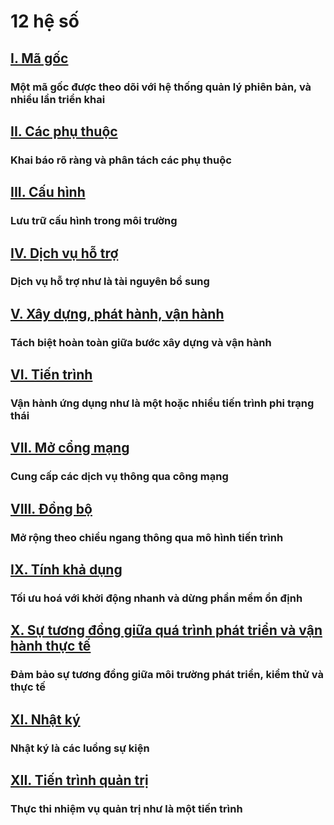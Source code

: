 12 hệ số
========

## [I. Mã gốc](./codebase)
### Một mã gốc được theo dõi với hệ thống quản lý phiên bản, và nhiều lần triển khai

## [II. Các phụ thuộc](./dependencies)
### Khai báo rõ ràng và phân tách các phụ thuộc

## [III. Cấu hình](./config)
### Lưu trữ cấu hình trong môi trường

## [IV. Dịch vụ hỗ trợ](./backing-services)
### Dịch vụ hỗ trợ như là tài nguyên bổ sung

## [V. Xây dựng, phát hành, vận hành](./build-release-run)
### Tách biệt hoàn toàn giữa bước xây dựng và vận hành

## [VI. Tiến trình](./processes)
### Vận hành ứng dụng như là một hoặc nhiều tiến trình phi trạng thái 

## [VII. Mở cổng mạng](./port-binding)
### Cung cấp các dịch vụ thông qua công mạng

## [VIII. Đồng bộ](./concurrency)
### Mở rộng theo chiều ngang thông qua mô hình tiến trình

## [IX. Tính khả dụng](./disposability)
### Tối ưu hoá với khởi động nhanh và dừng phần mềm ổn định

## [X. Sự tương đồng giữa quá trình phát triển và vận hành thực tế](./dev-prod-parity)
### Đảm bảo sự tương đồng giữa môi trường phát triển, kiểm thử và thực tế 

## [XI. Nhật ký](./logs)
### Nhật ký là các luồng sự kiện

## [XII. Tiến trình quản trị](./admin-processes)
### Thực thi nhiệm vụ quản trị như là một tiến trình 
